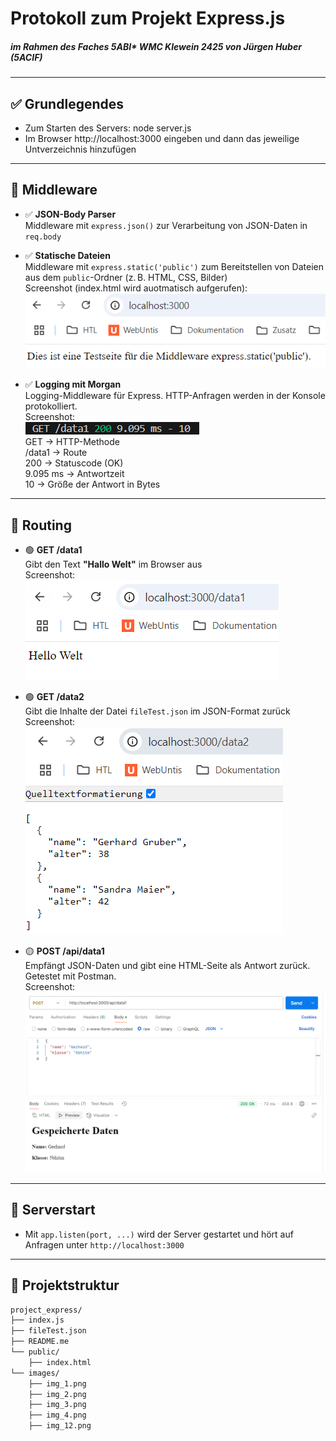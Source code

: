 # Protokoll zum Projekt **Express.js**
##### im Rahmen des Faches 5ABI* WMC Klewein 2425 von Jürgen Huber (5ACIF) 
---

## ✅ Grundlegendes  

- Zum Starten des Servers: node server.js  
- Im Browser http://localhost:3000 eingeben und dann das jeweilige Untverzeichnis hinzufügen

---

## 🧩 Middleware

- ✅ **JSON-Body Parser**  
Middleware mit `express.json()` zur Verarbeitung von JSON-Daten in `req.body`

- ✅ **Statische Dateien**  
Middleware mit `express.static('public')` zum Bereitstellen von Dateien aus dem `public`-Ordner (z. B. HTML, CSS, Bilder)  
Screenshot (index.html wird auotmatisch aufgerufen):  
![static --> index](images/img_12.png)

- ✅ **Logging mit Morgan**  
Logging-Middleware für Express. HTTP-Anfragen werden in der Konsole protokolliert.  
Screenshot:  
![Morgan - Logger](images/img_4.png)  
GET → HTTP-Methode  
/data1 → Route  
200 → Statuscode (OK)  
9.095 ms → Antwortzeit  
10 → Größe der Antwort in Bytes  


---

## 🚦 Routing

- 🟢 **GET /data1**  
Gibt den Text **"Hallo Welt"** im Browser aus  
Screenshot:  
![get1](images/img_1.png)


- 🟢 **GET /data2**  
Gibt die Inhalte der Datei `fileTest.json` im JSON-Format zurück  
Screenshot:  
![get2](images/img_2.png)

- 🟡 **POST /api/data1**  
Empfängt JSON-Daten und gibt eine HTML-Seite als Antwort zurück. Getestet mit Postman.  
Screenshot:  
![post](images/img_3.png)

---

## 🚀 Serverstart

- Mit `app.listen(port, ...)` wird der Server gestartet und hört auf Anfragen unter `http://localhost:3000`

---

## 📁 Projektstruktur

```bash
project_express/
├── index.js
├── fileTest.json
├── README.me
└── public/
    ├── index.html
└── images/
    ├── img_1.png
    ├── img_2.png
    ├── img_3.png
    ├── img_4.png
    ├── img_12.png
